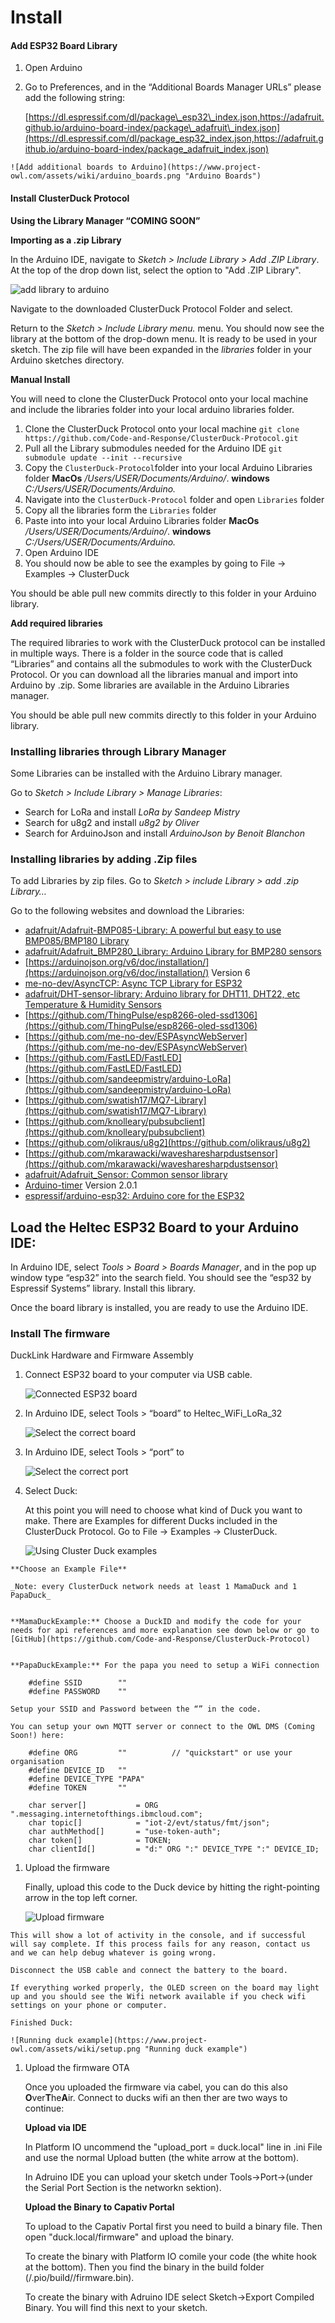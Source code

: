 # Install

#### Add ESP32 Board Library

1. Open Arduino
2. Go to Preferences, and in the “Additional Boards Manager URLs” please add the following string:

   [https://dl.espressif.com/dl/package\_esp32\_index.json,https://adafruit.github.io/arduino-board-index/package\_adafruit\_index.json](https://dl.espressif.com/dl/package_esp32_index.json,https://adafruit.github.io/arduino-board-index/package_adafruit_index.json)

```text
![Add additional boards to Arduino](https://www.project-owl.com/assets/wiki/arduino_boards.png "Arduino Boards")
```

#### Install ClusterDuck Protocol

**Using the Library Manager “COMING SOON”**

**Importing as a .zip Library**

In the Arduino IDE, navigate to _Sketch &gt; Include Library &gt; Add .ZIP Library_. At the top of the drop down list, select the option to "Add .ZIP Library".

![add library to arduino](https://www.project-owl.com/assets/wiki/add_Library.png)

Navigate to the downloaded ClusterDuck Protocol Folder and select.

Return to the _Sketch &gt; Include Library menu._ menu. You should now see the library at the bottom of the drop-down menu. It is ready to be used in your sketch. The zip file will have been expanded in the _libraries_ folder in your Arduino sketches directory.

**Manual Install**

You will need to clone the ClusterDuck Protocol onto your local machine and include the libraries folder into your local arduino libraries folder.

1. Clone the ClusterDuck Protocol onto your local machine `git clone https://github.com/Code-and-Response/ClusterDuck-Protocol.git`
2. Pull all the Library submodules needed for the Arduino IDE `git submodule update --init --recursive`
3. Copy the `ClusterDuck-Protocol`folder into your local Arduino Libraries folder **MacOs** _/Users/USER/Documents/Arduino/_. **windows** _C:/Users/USER/Documents/Arduino._
4. Navigate into the `ClusterDuck-Protocol` folder and open `Libraries` folder
5. Copy all the libraries form the `Libraries` folder
6. Paste into into your local Arduino Libraries folder **MacOs** _/Users/USER/Documents/Arduino/_.  **windows** _C:/Users/USER/Documents/Arduino._
7. Open Arduino IDE
8. You should now be able to see the examples by going to File -&gt; Examples -&gt; ClusterDuck

You should be able pull new commits directly to this folder in your Arduino library.

**Add required libraries**

The required libraries to work with the ClusterDuck protocol can be installed in multiple ways. There is a folder in the source code that is called “Libraries” and contains all the submodules to work with the ClusterDuck Protocol. Or you can download all the libraries manual and import into Arduino by .zip. Some libraries are available in the Arduino Libraries manager.

You should be able pull new commits directly to this folder in your Arduino library.

### Installing libraries through Library Manager

Some Libraries can be installed with the Arduino Library manager.

Go to _Sketch &gt; Include Library &gt; Manage Libraries_:

* Search for LoRa and install _LoRa by Sandeep Mistry_
* Search for u8g2 and install _u8g2 by Oliver_
* Search for ArduinoJson and install _ArduinoJson by Benoit Blanchon_

### Installing libraries by adding .Zip files

To add Libraries by zip files. Go to _Sketch &gt; include Library &gt; add .zip Library…_

Go to the following websites and download the Libraries:

* [adafruit/Adafruit-BMP085-Library: A powerful but easy to use BMP085/BMP180 Library](https://github.com/adafruit/Adafruit-BMP085-Library)
* [adafruit/Adafruit\_BMP280\_Library: Arduino Library for BMP280 sensors](https://github.com/adafruit/Adafruit_BMP280_Library)
* [https://arduinojson.org/v6/doc/installation/](https://arduinojson.org/v6/doc/installation/) Version 6
* [me-no-dev/AsyncTCP: Async TCP Library for ESP32](https://github.com/me-no-dev/AsyncTCP)
* [adafruit/DHT-sensor-library: Arduino library for DHT11, DHT22, etc Temperature & Humidity Sensors](https://github.com/adafruit/DHT-sensor-library)
* [https://github.com/ThingPulse/esp8266-oled-ssd1306](https://github.com/ThingPulse/esp8266-oled-ssd1306)
* [https://github.com/me-no-dev/ESPAsyncWebServer](https://github.com/me-no-dev/ESPAsyncWebServer)
* [https://github.com/FastLED/FastLED](https://github.com/FastLED/FastLED)
* [https://github.com/sandeepmistry/arduino-LoRa](https://github.com/sandeepmistry/arduino-LoRa)
* [https://github.com/swatish17/MQ7-Library](https://github.com/swatish17/MQ7-Library)
* [https://github.com/knolleary/pubsubclient](https://github.com/knolleary/pubsubclient)
* [https://github.com/olikraus/u8g2](https://github.com/olikraus/u8g2)
* [https://github.com/mkarawacki/wavesharesharpdustsensor](https://github.com/mkarawacki/wavesharesharpdustsensor)
* [adafruit/Adafruit\_Sensor: Common sensor library](https://github.com/adafruit/Adafruit_Sensor)
* [Arduino-timer](https://www.arduinolibraries.info/libraries/arduino-timer) Version 2.0.1
* [espressif/arduino-esp32: Arduino core for the ESP32](https://github.com/espressif/arduino-esp32)

## Load the Heltec ESP32 Board to your Arduino IDE:

In Arduino IDE, select _Tools &gt; Board &gt; Boards Manager_, and in the pop up window type “esp32” into the search field. You should see the “esp32 by Espressif Systems” library. Install this library.

Once the board library is installed, you are ready to use the Arduino IDE.

### Install The firmware

DuckLink Hardware and Firmware Assembly

1. Connect ESP32 board to your computer via USB cable.

   ![Connected ESP32 board](https://www.project-owl.com/assets/wiki/esp32.jpg)

2. In Arduino IDE, select Tools &gt; “board” to Heltec\_WiFi\_LoRa\_32

   ![Select the correct board](https://www.project-owl.com/assets/wiki/arduino_heltec.png)

3. In Arduino IDE, select Tools &gt; “port” to 

   ![Select the correct port](.https:/www.project-owl.com/assets/wiki/arduino_port.png)

4. Select Duck:

   At this point you will need to choose what kind of Duck you want to make. There are Examples for different Ducks included in the ClusterDuck Protocol. Go to File -&gt; Examples -&gt; ClusterDuck.

   ![Using Cluster Duck examples](https://www.project-owl.com/assets/wiki/images/arduino_examples.png)

```text
**Choose an Example File** 

_Note: every ClusterDuck network needs at least 1 MamaDuck and 1 PapaDuck_


**MamaDuckExample:** Choose a DuckID and modify the code for your needs for api references and more explanation see down below or go to [GitHub](https://github.com/Code-and-Response/ClusterDuck-Protocol)


**PapaDuckExample:** For the papa you need to setup a WiFi connection 

    #define SSID        ""
    #define PASSWORD    ""

Setup your SSID and Password between the “” in the code.

You can setup your own MQTT server or connect to the OWL DMS (Coming Soon!) here:

    #define ORG         ""          // "quickstart" or use your organisation
    #define DEVICE_ID   ""
    #define DEVICE_TYPE "PAPA"
    #define TOKEN       ""

    char server[]           = ORG ".messaging.internetofthings.ibmcloud.com";
    char topic[]            = "iot-2/evt/status/fmt/json";
    char authMethod[]       = "use-token-auth";
    char token[]            = TOKEN;
    char clientId[]         = "d:" ORG ":" DEVICE_TYPE ":" DEVICE_ID;
```

1. Upload the firmware

   Finally, upload this code to the Duck device by hitting the right-pointing arrow in the top left corner.

   ![Upload firmware](https://www.project-owl.com/assets/wiki/arduino_upload.png)

```text
This will show a lot of activity in the console, and if successful will say complete. If this process fails for any reason, contact us and we can help debug whatever is going wrong.

Disconnect the USB cable and connect the battery to the board.

If everything worked properly, the OLED screen on the board may light up and you should see the Wifi network available if you check wifi settings on your phone or computer.

Finished Duck:

![Running duck example](https://www.project-owl.com/assets/wiki/setup.png "Running duck example")
```

1. Upload the firmware OTA

   Once you uploaded the firmware via cabel, you can do this also **O**ver**T**he**A**ir. Connect to ducks wifi an then ther are two ways to continue:

   **Upload via IDE**

   In Platform IO uncommend the "upload\_port = duck.local" line in .ini File and use the normal Upload butten \(the white arrow at the bottom\).

   In Adruino IDE you can upload your sketch under Tools-&gt;Port-&gt;\(under the Serial Port Section is the networkn sektion\).

   **Upload the Binary to Capativ Portal**

   To upload to the Capativ Portal first you need to build a binary file. Then open "duck.local/firmware" and upload the binary.

   To create the binary with Platform IO comile your code \(the white hook at the bottom\). Then you find the binary in the build folder \(/.pio/build//firmware.bin\).

   To create the binary with Adruino IDE select Sketch-&gt;Export Compiled Binary. You will find this next to your sketch.

